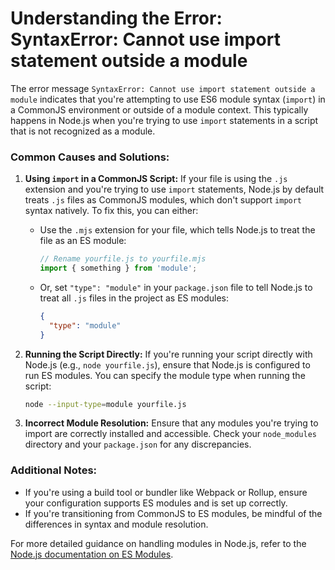 # Understanding the Error: SyntaxError: Cannot use import statement outside a module

The error message `SyntaxError: Cannot use import statement outside a module` indicates that you're attempting to use ES6 module syntax (`import`) in a CommonJS environment or outside of a module context. This typically happens in Node.js when you're trying to use `import` statements in a script that is not recognized as a module.

### Common Causes and Solutions:

1. **Using `import` in a CommonJS Script:**
   If your file is using the `.js` extension and you're trying to use `import` statements, Node.js by default treats `.js` files as CommonJS modules, which don't support `import` syntax natively. To fix this, you can either:
   - Use the `.mjs` extension for your file, which tells Node.js to treat the file as an ES module:
     ```javascript
     // Rename yourfile.js to yourfile.mjs
     import { something } from 'module';
     ```
   - Or, set `"type": "module"` in your `package.json` file to tell Node.js to treat all `.js` files in the project as ES modules:
     ```json
     {
       "type": "module"
     }
     ```

2. **Running the Script Directly:**
   If you're running your script directly with Node.js (e.g., `node yourfile.js`), ensure that Node.js is configured to run ES modules. You can specify the module type when running the script:
   ```bash
   node --input-type=module yourfile.js
   ```

3. **Incorrect Module Resolution:**
   Ensure that any modules you're trying to import are correctly installed and accessible. Check your `node_modules` directory and your `package.json` for any discrepancies.

### Additional Notes:

- If you're using a build tool or bundler like Webpack or Rollup, ensure your configuration supports ES modules and is set up correctly.
- If you're transitioning from CommonJS to ES modules, be mindful of the differences in syntax and module resolution.

For more detailed guidance on handling modules in Node.js, refer to the [Node.js documentation on ES Modules](https://nodejs.org/api/esm.html).

